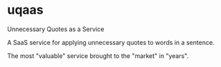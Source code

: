 # uqaas
Unnecessary Quotes as a Service

A SaaS service for applying unnecessary quotes to words in a sentence.

The most "valuable" service brought to the "market" in "years".
